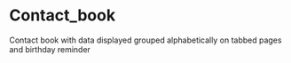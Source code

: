 # Contact_book
Contact book with data displayed grouped alphabetically on tabbed pages and birthday reminder
